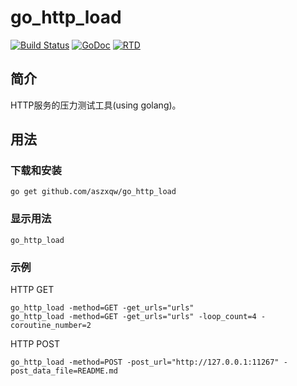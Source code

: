 # go_http_load

[![Build Status](https://travis-ci.org/aszxqw/go_http_load.svg?branch=master)](https://travis-ci.org/aszxqw/go_http_load)
[![GoDoc](https://godoc.org/github.com/aszxqw/go_http_load?status.svg)](https://godoc.org/github.com/aszxqw/go_http_load)
[![RTD](https://readthedocs.org/projects/go-http-load/badge/?version=latest)](http://go-http-load.readthedocs.org/en/latest/)

## 简介

HTTP服务的压力测试工具(using golang)。

## 用法

### 下载和安装

```
go get github.com/aszxqw/go_http_load
```

### 显示用法

```
go_http_load
```

### 示例

HTTP GET

```
go_http_load -method=GET -get_urls="urls"
go_http_load -method=GET -get_urls="urls" -loop_count=4 -coroutine_number=2
```

HTTP POST

```
go_http_load -method=POST -post_url="http://127.0.0.1:11267" -post_data_file=README.md
```

